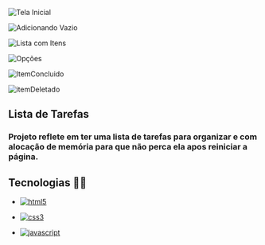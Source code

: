 ![Tela Inicial](https://github.com/MateusFernandess/listaDeTarefas/assets/64085410/431a08a2-b62a-4b70-89a8-aa0eb401639c)

![Adicionando Vazio](https://github.com/MateusFernandess/listaDeTarefas/assets/64085410/36ce1010-680a-4b51-87fa-604840042783)

![Lista com Itens](https://github.com/MateusFernandess/listaDeTarefas/assets/64085410/fcb993e2-2b3b-440a-a99c-5243fe6614d1)

![Opções](https://github.com/MateusFernandess/listaDeTarefas/assets/64085410/9d6afefe-462d-4e19-9b88-9da74a701902)

![ItemConcluido](https://github.com/MateusFernandess/listaDeTarefas/assets/64085410/ac75077c-1d7c-4fd6-b1c3-f9cd0b0d698c)

![itemDeletado](https://github.com/MateusFernandess/listaDeTarefas/assets/64085410/0dfe0cca-4387-418d-bdf5-923aff6d86b4)

## Lista de Tarefas
### Projeto reflete em ter uma lista de tarefas para organizar e com alocação de memória para que não perca ela apos reiniciar a página.

## Tecnologias 👨‍💻

- [![html5](https://img.shields.io/badge/HTML5-E34F26?style=for-the-badge&logo=html5&logoColor=white)]()

- [![css3](https://img.shields.io/badge/CSS3-1572B6?style=for-the-badge&logo=css3&logoColor=white)]()

- [![javascript](https://img.shields.io/badge/JavaScript-323330?style=for-the-badge&logo=javascript&logoColor=F7DF1E)]()
